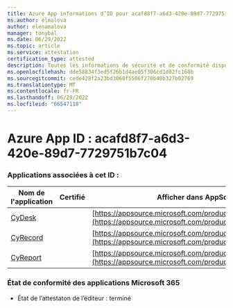 ```yaml
---
title: Azure App informations d’ID pour acafd8f7-a6d3-420e-89d7-7729751b7c04
ms.author: elmalova
author: elenamalova
manager: tonybal
ms.date: 06/29/2022
ms.topic: article
ms.service: attestation
certification_type: attested
description: Toutes les informations de sécurité et de conformité disponibles pour acafd8f7-a6d3-420e-89d7-7729751b7c04.
ms.openlocfilehash: dde58834f3ed5f26b1d4ae05f306cd1d02fc168b
ms.sourcegitcommit: cede428f2a23bd3060f5506f270b40b327b02769
ms.translationtype: MT
ms.contentlocale: fr-FR
ms.lasthandoff: 06/29/2022
ms.locfileid: "66547118"
---
```

# <a name="azure-app-id-acafd8f7-a6d3-420e-89d7-7729751b7c04"></a>Azure App ID : acafd8f7-a6d3-420e-89d7-7729751b7c04


### <a name="apps-associated-with-this-id"></a>Applications associées à cet ID :
| **Nom de l'application** | **Certifié** | **Afficher dans AppSource** |
|--------------|---------------|-----------------------|
| [CyDesk](../forward/WA200004281.md) |  | [https://appsource.microsoft.com/product/office/WA200004281](https://appsource.microsoft.com/product/office/WA200004281) |
| [CyRecord](../forward/WA200004280.md) |  | [https://appsource.microsoft.com/product/office/WA200004280](https://appsource.microsoft.com/product/office/WA200004280) |
| [CyReport](../forward/WA200004272.md) |  | [https://appsource.microsoft.com/product/office/WA200004272](https://appsource.microsoft.com/product/office/WA200004272) |

### <a name="microsoft-365-app-compliance-status"></a>État de conformité des applications Microsoft 365
- État de l’attestaton de l’éditeur : terminé
